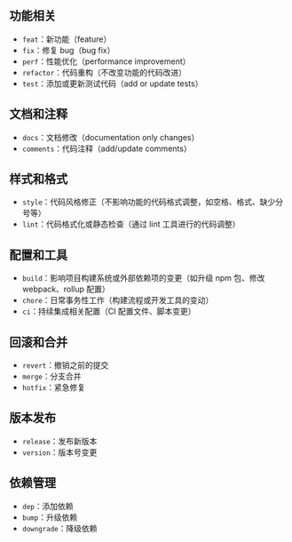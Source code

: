 ## 功能相关
+ `feat`：新功能（feature）
+ `fix`：修复 bug（bug fix）
+ `perf`：性能优化（performance improvement）
+ `refactor`：代码重构（不改变功能的代码改进）
+ `test`：添加或更新测试代码（add or update tests）

## 文档和注释
+ `docs`：文档修改（documentation only changes）
+ `comments`：代码注释（add/update comments）

## 样式和格式
+ `style`：代码风格修正（不影响功能的代码格式调整，如空格、格式、缺少分号等）
+ `lint`：代码格式化或静态检查（通过 lint 工具进行的代码调整）

## 配置和工具
+ `build`：影响项目构建系统或外部依赖项的变更（如升级 npm 包、修改 webpack、rollup 配置）
+ `chore`：日常事务性工作（构建流程或开发工具的变动）
+ `ci`：持续集成相关配置（CI 配置文件、脚本变更）

## 回滚和合并
+ `revert`：撤销之前的提交
+ `merge`：分支合并
+ `hotfix`：紧急修复

## 版本发布
+ `release`：发布新版本
+ `version`：版本号变更

## 依赖管理
+ `dep`：添加依赖
+ `bump`：升级依赖
+ `downgrade`：降级依赖

